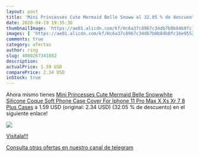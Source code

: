 ```yaml
---
layout: post
title: 'Mini Princesses Cute Mermaid Belle Snoww al 32.05 % de descuento'
date: 2020-04-19 19:35:36
thumbnailImage: 'https://ae01.alicdn.com/kf/Hc6a37c8967c34db7b0b84b0fc16e9552J/Mini-Princesses-Cute-Mermaid-Belle-Snowwhite-Silicone-Coque-Soft-Phone-Case-Cover-For-Iphone-11-Pro.jpg_350x350._SL200_.jpg'
images: [ 'https://ae01.alicdn.com/kf/Hc6a37c8967c34db7b0b84b0fc16e9552J/Mini-Princesses-Cute-Mermaid-Belle-Snowwhite-Silicone-Coque-Soft-Phone-Case-Cover-For-Iphone-11-Pro.jpg_350x350._SL200_.jpg' ]
comments: true
category: ofertas
author: ring
slug: 4000267341882
description:
actualPrice: 1.59 USD
comparePrice: 2.34 USD
inStock: true
---
```


Ahora mismo tienes [Mini Princesses Cute Mermaid Belle Snowwhite Silicone Coque Soft Phone Case Cover  For Iphone 11 Pro Max X Xs Xr 7 8 Plus Cases](https://www.amazon.com/dp/4000267341882/?tag=redken08-20) a 1.59 USD (original: 2.34 USD) (32.05 %  de descuento) en el siguiente enlace!

[![](https://ae01.alicdn.com/kf/Hc6a37c8967c34db7b0b84b0fc16e9552J/Mini-Princesses-Cute-Mermaid-Belle-Snowwhite-Silicone-Coque-Soft-Phone-Case-Cover-For-Iphone-11-Pro.jpg_350x350._SL200_.jpg)](https://www.amazon.com/dp/4000267341882/?tag=redken08-20)

[Visítala!!!](https://www.amazon.com/dp/4000267341882/?tag=redken08-20)

[Consulta otras ofertas en nuestro canal de telegram](https://t.me/s/ofertas25)
